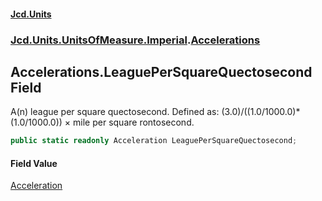 #### [Jcd.Units](index.md 'index')
### [Jcd.Units.UnitsOfMeasure.Imperial](Jcd.Units.UnitsOfMeasure.Imperial.md 'Jcd.Units.UnitsOfMeasure.Imperial').[Accelerations](Accelerations.md 'Jcd.Units.UnitsOfMeasure.Imperial.Accelerations')

## Accelerations.LeaguePerSquareQuectosecond Field

A(n) league per square quectosecond. Defined as: (3.0)/((1.0/1000.0)*(1.0/1000.0)) × mile per square rontosecond.

```csharp
public static readonly Acceleration LeaguePerSquareQuectosecond;
```

#### Field Value
[Acceleration](Acceleration.md 'Jcd.Units.UnitTypes.Acceleration')